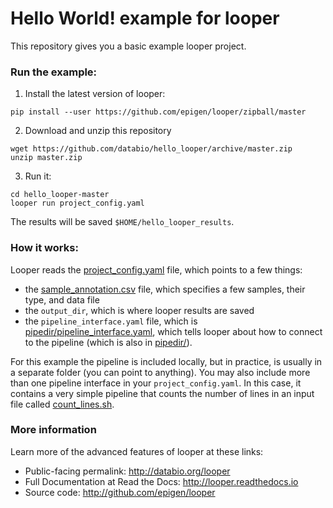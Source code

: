 # Hello World! example for looper

This repository gives you a basic example looper project.

### Run the example:

1. Install the latest version of looper:

```
pip install --user https://github.com/epigen/looper/zipball/master
```

2. Download and unzip this repository

```
wget https://github.com/databio/hello_looper/archive/master.zip
unzip master.zip
```

3. Run it:

```
cd hello_looper-master
looper run project_config.yaml
```

The results will be saved `$HOME/hello_looper_results`.

### How it works:

Looper reads the [project_config.yaml](project_config.yaml) file, which points to a few things:
 * the [sample_annotation.csv](sample_annotation.csv) file, which specifies a few samples, their type, and data file
 * the `output_dir`, which is where looper results are saved
 * the `pipeline_interface.yaml` file, which is [pipedir/pipeline_interface.yaml](pipedir/pipeline_interface.yaml), which tells looper about how to connect to the pipeline (which is also in [pipedir/](pipedir)).

 For this example the pipeline is included locally, but in practice, is usually in a separate folder (you can point to anything). You may also include more than one pipeline interface in your `project_config.yaml`. In this case, it contains a very simple pipeline that counts the number of lines in an input file called [count_lines.sh](pipedir/pipelines/count_lines.sh).


### More information

Learn more of the advanced features of looper at these links:

 * Public-facing permalink: http://databio.org/looper
 * Full Documentation at Read the Docs: http://looper.readthedocs.io
 * Source code: http://github.com/epigen/looper
